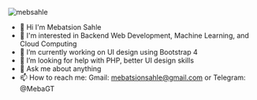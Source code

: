 <!-- ### Hi there 👋 -->

<!--
**mebsahle/mebsahle** is a ✨ _special_ ✨ repository because its `README.md` (this file) appears on your GitHub profile.

Here are some ideas to get you started:

- 🔭 I’m currently working on ...
- 🌱 I’m currently learning ...
- 👯 I’m looking to collaborate on ...
- 🤔 I’m looking for help with ...
- 💬 Ask me about ...
- 📫 How to reach me: ...
- 😄 Pronouns: ...
- ⚡ Fun fact: ...
-->
<p align="left"> <img src="https://komarev.com/ghpvc/?username=mebsahle&label=Profile%20views&color=ffba01&style=flat" alt="mebsahle" /> </p>

<!-- - 👋 Hi I'm Mebatsion Sahle
- 🧐 I'm interested in Backend Web Development, Machine Learning, and Cloud Computing
- 🔭 I’m currently working on Python automation, Django Project
<!-- 🔭 I’m currently working on Python automation, Data Science Project 
<!-- 🌱 I’m currently learning Google Cloud Computing 
- 👯 I’m looking to collaborate on any Open-Source Python Project
- 🤔 I’m looking for help with Getting started with how to contribute to Open-Source Project
- 💬 Ask me about anything
- 📫 How to reach me: Gmail: mebatsionsahle@gmail.com or Telegram: @MebaGT
 -->
 
- 👋 Hi I'm Mebatsion Sahle
- 🧐 I'm interested in Backend Web Development, Machine Learning, and Cloud Computing
- 🔭 I’m currently working on UI design using Bootstrap 4
- 🤔 I’m looking for help with PHP, better UI design skills
- 💬 Ask me about anything
- 📫 How to reach me: Gmail: mebatsionsahle@gmail.com or Telegram: @MebaGT
